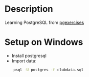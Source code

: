 # Description

Learning PostgreSQL from [pgexercises](https://pgexercises.com/)

# Setup on Windows

- Install postgresql
- Import data:
 
```sh
    psql -U postgres -f clubdata.sql
```
